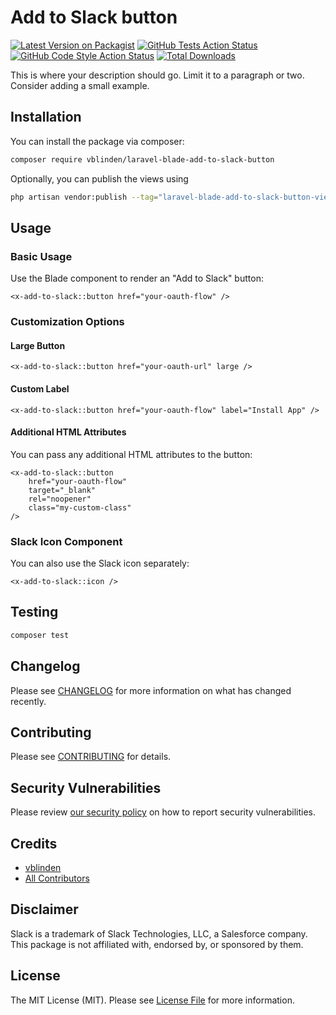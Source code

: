 # Add to Slack button

[![Latest Version on Packagist](https://img.shields.io/packagist/v/vblinden/laravel-blade-add-to-slack-button.svg?style=flat-square)](https://packagist.org/packages/vblinden/laravel-blade-add-to-slack-button)
[![GitHub Tests Action Status](https://img.shields.io/github/actions/workflow/status/vblinden/laravel-blade-add-to-slack-button/run-tests.yml?branch=main&label=tests&style=flat-square)](https://github.com/vblinden/laravel-blade-add-to-slack-button/actions?query=workflow%3Arun-tests+branch%3Amain)
[![GitHub Code Style Action Status](https://img.shields.io/github/actions/workflow/status/vblinden/laravel-blade-add-to-slack-button/fix-php-code-style-issues.yml?branch=main&label=code%20style&style=flat-square)](https://github.com/vblinden/laravel-blade-add-to-slack-button/actions?query=workflow%3A"Fix+PHP+code+style+issues"+branch%3Amain)
[![Total Downloads](https://img.shields.io/packagist/dt/vblinden/laravel-blade-add-to-slack-button.svg?style=flat-square)](https://packagist.org/packages/vblinden/laravel-blade-add-to-slack-button)

This is where your description should go. Limit it to a paragraph or two. Consider adding a small example.

## Installation

You can install the package via composer:

```bash
composer require vblinden/laravel-blade-add-to-slack-button
```

Optionally, you can publish the views using

```bash
php artisan vendor:publish --tag="laravel-blade-add-to-slack-button-views"
```

## Usage

### Basic Usage

Use the Blade component to render an "Add to Slack" button:

```blade
<x-add-to-slack::button href="your-oauth-flow" />
```

### Customization Options

#### Large Button

```blade
<x-add-to-slack::button href="your-oauth-url" large />
```

#### Custom Label

```blade
<x-add-to-slack::button href="your-oauth-flow" label="Install App" />
```

#### Additional HTML Attributes

You can pass any additional HTML attributes to the button:

```blade
<x-add-to-slack::button 
    href="your-oauth-flow"
    target="_blank"
    rel="noopener"
    class="my-custom-class"
/>
```

### Slack Icon Component

You can also use the Slack icon separately:

```blade
<x-add-to-slack::icon />
```

## Testing

```bash
composer test
```

## Changelog

Please see [CHANGELOG](CHANGELOG.md) for more information on what has changed recently.

## Contributing

Please see [CONTRIBUTING](CONTRIBUTING.md) for details.

## Security Vulnerabilities

Please review [our security policy](../../security/policy) on how to report security vulnerabilities.

## Credits

- [vblinden](https://github.com/vblinden)
- [All Contributors](../../contributors)

## Disclaimer

Slack is a trademark of Slack Technologies, LLC, a Salesforce company. This package is not affiliated with, endorsed by, or sponsored by them.

## License

The MIT License (MIT). Please see [License File](LICENSE.md) for more information.
